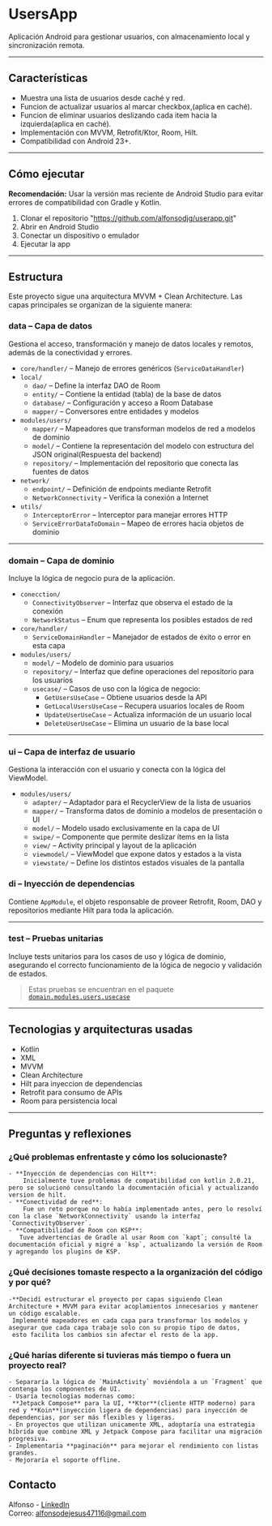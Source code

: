 # UsersApp

Aplicación Android para gestionar usuarios, con almacenamiento local y 	sincronización remota.

---

## Características

- Muestra una lista de usuarios desde caché y red.
- Funcion de actualizar usuarios al marcar checkbox,(aplica en caché).
- Funcion de eliminar usuarios deslizando cada item hacia la izquierda(aplica en caché).
- Implementación con MVVM, Retrofit/Ktor, Room, Hilt.
- Compatibilidad con Android 23+.

---

## Cómo ejecutar

**Recomendación:** Usar la versión mas reciente de Android Studio para evitar errores de compatibilidad con Gradle y Kotlin.

1. Clonar el repositorio "https://github.com/alfonsodjg/userapp.git"
2. Abrir en Android Studio
3. Conectar un dispositivo o emulador
4. Ejecutar la app

------------------------------------------------------------------------------------------------------------------

## Estructura
Este proyecto sigue una arquitectura MVVM + Clean Architecture. Las capas principales se organizan de la siguiente manera:

### data – Capa de datos
Gestiona el acceso, transformación y manejo de datos locales y remotos, además de la conectividad y errores.

- `core/handler/` – Manejo de errores genéricos (`ServiceDataHandler`)
- `local/`
    - `dao/` – Define la interfaz DAO de Room
    - `entity/` – Contiene la entidad (tabla) de la base de datos
    - `database/` – Configuración y acceso a Room Database
    - `mapper/` – Conversores entre entidades y modelos
- `modules/users/`
    - `mapper/` – Mapeadores que transforman modelos de red a modelos de dominio
    - `model/` – Contiene la representación del modelo con estructura del JSON original(Respuesta del backend)
    - `repository/` – Implementación del repositorio que conecta las fuentes de datos
- `network/`
    - `endpoint/` – Definición de endpoints mediante Retrofit
    - `NetworkConnectivity` – Verifica la conexión a Internet
- `utils/`
    - `InterceptorError` – Interceptor para manejar errores HTTP
    - `ServiceErrorDataToDomain` – Mapeo de errores hacia objetos de dominio

---

### domain – Capa de dominio
Incluye la lógica de negocio pura de la aplicación.

- `conecction/`
    - `ConnectivityObserver` – Interfaz que observa el estado de la conexión
    - `NetworkStatus` – Enum que representa los posibles estados de red
- `core/handler/`
    - `ServiceDomainHandler` – Manejador de estados de éxito o error en esta capa
- `modules/users/`
    - `model/` – Modelo de dominio para usuarios
    - `repository/` – Interfaz que define operaciones del repositorio para los usuarios
    - `usecase/` – Casos de uso con la lógica de negocio:
        - `GetUsersUseCase` – Obtiene usuarios desde la API
        - `GetLocalUsersUseCase` – Recupera usuarios locales de Room
        - `UpdateUserUseCase` – Actualiza información de un usuario local
        - `DeleteUserUseCase` – Elimina un usuario de la base local

---

### ui – Capa de interfaz de usuario
Gestiona la interacción con el usuario y conecta con la lógica del ViewModel.

- `modules/users/`
    - `adapter/` – Adaptador para el RecyclerView de la lista de usuarios
    - `mapper/` – Transforma datos de dominio a modelos de presentación o UI
    - `model/` – Modelo usado exclusivamente en la capa de UI
    - `swipe/` – Componente que permite deslizar ítems en la lista
    - `view/` – Activity principal y layout de la aplicación
    - `viewmodel/` – ViewModel que expone datos y estados a la vista
    - `viewstate/` – Define los distintos estados visuales de la pantalla

### di – Inyección de dependencias
Contiene `AppModule`, el objeto responsable de proveer Retrofit, Room, DAO y repositorios mediante Hilt para toda la aplicación.

--------------------------------------------------------------------------------------------------------

### test – Pruebas unitarias
Incluye tests unitarios para los casos de uso y lógica de dominio, asegurando el correcto funcionamiento de la lógica de negocio y validación de estados.
> Estas pruebas se encuentran en el paquete [`domain.modules.users.usecase`](https://github.com/usuario/repositorio/blob/main/app/src/test/java/com/alfonso/usersapp/domain/modules/users/usecase)

----------------------------------------------------------------------------------------------------------

## Tecnologias y arquitecturas usadas
- Kotlin
- XML
- MVVM
- Clean Architecture
- Hilt para inyeccion de dependencias
- Retrofit para consumo de APIs
- Room para persistencia local

---

## Preguntas y reflexiones

### ¿Qué problemas enfrentaste y cómo los solucionaste?
    - **Inyección de dependencias con Hilt**: 
        Inicialmente tuve problemas de compatibilidad con kotlin 2.0.21, pero se solucionó consultando la documentación oficial y actualizando version de hilt.
    - **Conectividad de red**:
        Fue un reto porque no lo había implementado antes, pero lo resolví con la clase `NetworkConnectivity` usando la interfaz `ConnectivityObserver`.
    - **Compatibilidad de Room con KSP**:
       Tuve advertencias de Gradle al usar Room con `kapt`; consulté la documentación oficial y migré a `ksp`, actualizando la versión de Room y agregando los plugins de KSP.

### ¿Qué decisiones tomaste respecto a la organización del código y por qué?
    -**Decidí estructurar el proyecto por capas siguiendo Clean Architecture + MVVM para evitar acoplamientos innecesarios y mantener un código escalable. 
     Implementé mapeadores en cada capa para transformar los modelos y asegurar que cada capa trabaje solo con su propio tipo de datos,
     esto facilita los cambios sin afectar el resto de la app.

### ¿Qué harías diferente si tuvieras más tiempo o fuera un proyecto real?
    - Separaría la lógica de `MainActivity` moviéndola a un `Fragment` que contenga los componentes de UI.
    - Usaría tecnologías modernas como:
     **Jetpack Compose** para la UI, **Ktor**(cliente HTTP moderno) para red y **Koin**(inyección ligera de dependencias) para inyección de dependencias, por ser más flexibles y ligeras.
    - En proyectos que utilizan unicamente XML, adoptaría una estrategia híbrida que combine XML y Jetpack Compose para facilitar una migración progresiva.
    - Implementaría **paginación** para mejorar el rendimiento con listas grandes.
    - Mejoraría el soporte offline.


## Contacto
Alfonso - [LinkedIn](https://www.linkedin.com/in/alfonso-de-jesus-garces)  
Correo: alfonsodejesus47116@gmail.com

